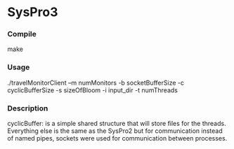 # SysPro3

<p><h3>Compile</h3></p>
make

<h3><p>Usage</h3></p>
<p>./travelMonitorClient –m numMonitors -b socketBufferSize -c cyclicBufferSize -s sizeOfBloom -i input_dir -t numThreads </p>

<h3><p>Description</h3></p>
cyclicBuffer: is a simple shared structure that will store files for the threads.
Everything else is the same as the SysPro2 but for communication instead of named pipes, sockets were used for communication between processes.
